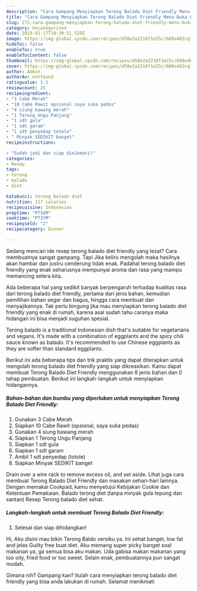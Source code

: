 ```yaml
---
description: "Cara Gampang Menyiapkan Terong Balado Diet Friendly Menu Buka Puas"
title: "Cara Gampang Menyiapkan Terong Balado Diet Friendly Menu Buka Puas"
slug: 272-cara-gampang-menyiapkan-terong-balado-diet-friendly-menu-buka-puas
category: Uncategorized
date: 2023-01-17T18:39:51.529Z
image: https://img-global.cpcdn.com/recipes/d58e2a2216f1e25c/680x482cq70/terong-balado-diet-friendly-foto-resep-utama.jpg
hideToc: false
enableToc: true
enableTocContent: false
thumbnail: https://img-global.cpcdn.com/recipes/d58e2a2216f1e25c/680x482cq70/terong-balado-diet-friendly-foto-resep-utama.jpg
cover: https://img-global.cpcdn.com/recipes/d58e2a2216f1e25c/680x482cq70/terong-balado-diet-friendly-foto-resep-utama.jpg
author: Admin
authorAv: notfound
ratingvalue: 3.5
reviewcount: 25
recipeingredient:
- "3 Cabe Merah"
- "10 Cabe Rawit opsional saya suka pedas"
- "4 siung bawang merah"
- "1 Terong Ungu Panjang"
- "1 sdt gula"
- "1 sdt garam"
- "1 sdt penyedap totole"
- " Minyak SEDIKIT banget"
recipeinstructions:

- "Sudah jadi dan siap dinikmati!"
categories:
- Resep
tags:
- terong
- balado
- diet

katakunci: terong balado diet 
nutrition: 217 calories
recipecuisine: Indonesian
preptime: "PT34M"
cooktime: "PT37M"
recipeyield: "2"
recipecategory: Dinner

---
```



Sedang mencari ide resep terong balado diet friendly yang lezat? Cara membuatnya sangat gampang. Tapi Jika keliru mengolah maka hasilnya akan hambar dan justru cenderung tidak enak. Padahal terong balado diet friendly yang enak seharusnya mempunyai aroma dan rasa yang mampu memancing selera kita.


Ada beberapa hal yang sedikit banyak berpengaruh terhadap kualitas rasa dari terong balado diet friendly, pertama dari jenis bahan, kemudian pemilihan bahan segar dan bagus, hingga cara membuat dan menyajikannya. Tak perlu bingung jika mau menyiapkan terong balado diet friendly yang enak di rumah, karena asal sudah tahu caranya maka hidangan ini bisa menjadi suguhan spesial.

Terong balado is a traditional Indonesian dish that&#39;s suitable for vegetarians and vegans. It&#39;s made with a combination of eggplants and the spicy chili sauce known as balado. It&#39;s recommended to use Chinese eggplants as they are softer than standard eggplants.


Berikut ini ada beberapa tips dan trik praktis yang dapat diterapkan untuk mengolah terong balado diet friendly yang siap dikreasikan. Kamu dapat membuat Terong Balado Diet Friendly menggunakan 8 jenis bahan dan 0 tahap pembuatan. Berikut ini langkah-langkah untuk menyiapkan hidangannya.

<!--inarticleads1-->

##### Bahan-bahan dan bumbu yang diperlukan untuk menyiapkan Terong Balado Diet Friendly:

1. Gunakan 3 Cabe Merah
1. Siapkan 10 Cabe Rawit (opsional, saya suka pedas)
1. Gunakan 4 siung bawang merah
1. Siapkan 1 Terong Ungu Panjang
1. Siapkan 1 sdt gula
1. Siapkan 1 sdt garam
1. Ambil 1 sdt penyedap (totole)
1. Siapkan  Minyak SEDIKIT banget


Drain over a wire rack to remove excess oil, and set aside. Lihat juga cara membuat Terong Balado Diet Friendly dan masakan sehari-hari lainnya. Dengan memakai Cookpad, kamu menyetujui Kebijakan Cookie dan Ketentuan Pemakaian. Balado terong diet (tanpa minyak gula tepung dan santan) Resep Terong balado diet sehat. 

<!--inarticleads2-->

##### Langkah-langkah untuk membuat Terong Balado Diet Friendly:


1. Selesai dan siap dihidangkan!

Hi, Aku disini mau bikin Terong Baldo versiku ya. Ini sehat banget, low fat and jelas Guilty free buat diet. Aku memang super picky banget soal makanan ya, ga semua bisa aku makan. Uda gabisa makan makanan yang too oily, fried food or too sweet. Selain enak, pembuatannya pun sangat mudah. 

Gimana nih? Gampang kan? Itulah cara menyiapkan terong balado diet friendly yang bisa anda lakukan di rumah. Selamat menikmati
